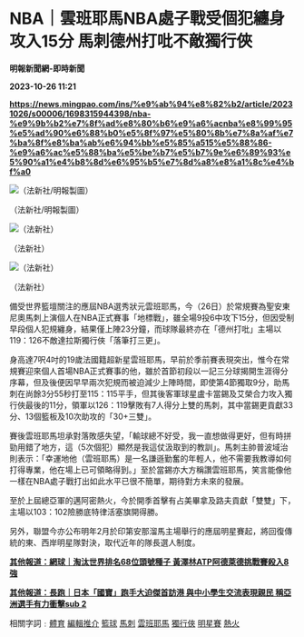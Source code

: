 # NBA｜雲班耶馬NBA處子戰受個犯纏身攻入15分 馬刺德州打吡不敵獨行俠
**明報新聞網-即時新聞**

**2023-10-26 11:21**

**https://news.mingpao.com/ins/%e9%ab%94%e8%82%b2/article/20231026/s00006/1698315944398/nba-%e9%9b%b2%e7%8f%ad%e8%80%b6%e9%a6%acnba%e8%99%95%e5%ad%90%e6%88%b0%e5%8f%97%e5%80%8b%e7%8a%af%e7%ba%8f%e8%ba%ab%e6%94%bb%e5%85%a515%e5%88%86-%e9%a6%ac%e5%88%ba%e5%be%b7%e5%b7%9e%e6%89%93%e5%90%a1%e4%b8%8d%e6%95%b5%e7%8d%a8%e8%a1%8c%e4%bf%a0**

![（法新社/明報製圖）](https://fs.mingpao.com/ins/20231026/s00006/33655e2a0ee4eafbf114e61c162623f7.jpg)

（法新社/明報製圖）

![（法新社）](https://fs.mingpao.com/ins/20231026/s00006/33685f1dcf3bec35679570e15615dd84.jpg)

（法新社）

![（法新社）](https://fs.mingpao.com/ins/20231026/s00006/3368ff11a6c00ed9b8eb87ef64d5ecbf.jpg)

（法新社）

備受世界籃壇關注的應屆NBA選秀狀元雲班耶馬，今（26日）於常規賽為聖安東尼奧馬刺上演個人在NBA正式賽事「地標戰」，雖全場9投6中攻下15分，但因受制早段個人犯規纏身，結果僅上陣23分鐘，而球隊最終亦在「德州打吡」主場以119：126不敵達拉斯獨行俠「落筆打三更」。

身高達7呎4吋的19歲法國籍超新星雲班耶馬，早前於季前賽表現突出，惟今在常規賽迎來個人首場NBA正式賽事的他，雖於首節初段以一記三分球揭開生涯得分序幕，但及後便因早早兩次犯規而被迫減少上陣時間，即使第4節獨取9分，助馬刺在尚餘3分55秒打至115：115平手，但其後客軍球星盧卡當錫及艾榮合力攻入獨行俠最後的11分，領軍以126：119擊敗有7人得分上雙的馬刺，其中當錫更貢獻33分、13個籃板及10次助攻的「30+三雙」。

賽後雲班耶馬坦承對落敗感失望，「輸球總不好受，我一直想做得更好，但有時拼勁用錯了地方，這（5次個犯）顯然是我這仗汲取到的教訓」。馬刺主帥普波域治則表示：「幸運地他（雲班耶馬）是一名謙遜勤奮的年輕人，他不需要我教導如何打得專業，他在場上已可領略得到。」至於當錫亦大方稱讚雲班耶馬，笑言能像他一樣在NBA處子戰打出如此水平已很不簡單，期待對方未來的發展。

至於上屆總亞軍的邁阿密熱火，今於開季首擊有占美畢拿及路夫貢獻「雙雙」下，主場以103：102險勝底特律活塞旗開得勝。

另外，聯盟今亦公布明年2月於印第安那溜馬主場舉行的應屆明星賽起，將回復傳統的東、西岸明星隊對決，取代近年的隊長選人制度。

**[其他報道：網球｜淘汰世界排名68位頭號種子 黃澤林ATP阿德萊德挑戰賽殺入8強](https://news.mingpao.com/ins/%e9%ab%94%e8%82%b2/article/20231026/s00006/1698308956460/%e7%b6%b2%e7%90%83-%e6%b7%98%e6%b1%b0%e4%b8%96%e7%95%8c%e6%8e%92%e5%90%8d68%e4%bd%8d%e9%a0%ad%e8%99%9f%e7%a8%ae%e5%ad%90-%e9%bb%83%e6%be%a4%e6%9e%97atp%e9%98%bf%e5%be%b7%e8%90%8a%e5%be%b7%e6%8c%91%e6%88%b0%e8%b3%bd%e6%ae%ba%e5%85%a58%e5%bc%b7)**

[**其他報道：長跑｜日本「國寶」跑手大迫傑首訪港 與中小學生交流表現親民 稱亞洲選手有力衝擊sub 2**](https://news.mingpao.com/ins/%e9%ab%94%e8%82%b2/article/20231025/s00006/1698247708454/%e9%95%b7%e8%b7%91-%e6%97%a5%e6%9c%ac%e3%80%8c%e5%9c%8b%e5%af%b6%e3%80%8d%e8%b7%91%e6%89%8b%e5%a4%a7%e8%bf%ab%e5%82%91%e9%a6%96%e8%a8%aa%e6%b8%af-%e8%88%87%e4%b8%ad%e5%b0%8f%e5%ad%b8%e7%94%9f%e4%ba%a4%e6%b5%81%e8%a1%a8%e7%8f%be%e8%a6%aa%e6%b0%91-%e7%a8%b1%e4%ba%9e%e6%b4%b2%e9%81%b8%e6%89%8b%e6%9c%89%e5%8a%9b%e8%a1%9d%e6%93%8asub-2)

相關字詞﹕[體育](https://news.mingpao.com/ins/%e9%ab%94%e8%82%b2/article/20231026/s00006/php/search2.php?pnssection=all&inssection=all&searchtype=A&keywords=%E9%AB%94%E8%82%B2) [編輯推介](https://news.mingpao.com/ins/%e9%ab%94%e8%82%b2/article/20231026/s00006/php/search2.php?pnssection=all&inssection=all&searchtype=A&keywords=%E7%B7%A8%E8%BC%AF%E6%8E%A8%E4%BB%8B) [籃球](https://news.mingpao.com/ins/%e9%ab%94%e8%82%b2/article/20231026/s00006/php/search2.php?pnssection=all&inssection=all&searchtype=A&keywords=%E7%B1%83%E7%90%83) [馬刺](https://news.mingpao.com/ins/%e9%ab%94%e8%82%b2/article/20231026/s00006/php/search2.php?pnssection=all&inssection=all&searchtype=A&keywords=%E9%A6%AC%E5%88%BA) [雲班耶馬](https://news.mingpao.com/ins/%e9%ab%94%e8%82%b2/article/20231026/s00006/php/search2.php?pnssection=all&inssection=all&searchtype=A&keywords=%E9%9B%B2%E7%8F%AD%E8%80%B6%E9%A6%AC) [獨行俠](https://news.mingpao.com/ins/%e9%ab%94%e8%82%b2/article/20231026/s00006/php/search2.php?pnssection=all&inssection=all&searchtype=A&keywords=%E7%8D%A8%E8%A1%8C%E4%BF%A0) [明星賽](https://news.mingpao.com/ins/%e9%ab%94%e8%82%b2/article/20231026/s00006/php/search2.php?pnssection=all&inssection=all&searchtype=A&keywords=%E6%98%8E%E6%98%9F%E8%B3%BD) [熱火](https://news.mingpao.com/ins/%e9%ab%94%e8%82%b2/article/20231026/s00006/php/search2.php?pnssection=all&inssection=all&searchtype=A&keywords=%E7%86%B1%E7%81%AB)